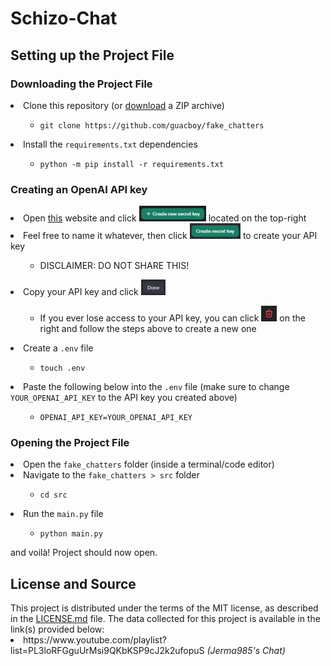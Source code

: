 <h1>
  Schizo-Chat
</h1>
<h2>
  Setting up the Project File
</h2>
<h3>
  Downloading the Project File
</h3>
<li>
  Clone this repository (or <a href="https://github.com/guacboy/fake_chatters/archive/refs/heads/main.zip">download</a> a ZIP archive)
</li>
<ul>
  <ul>
    <li>
      <code>git clone https://github.com/guacboy/fake_chatters</code>
    </li>
  </ul>
</ul>
<li>
  Install the <code>requirements.txt</code> dependencies
</li>
<ul>
  <ul>
    <li>
      <code>python -m pip install -r requirements.txt</code>
    </li>
  </ul>
</ul>
<h3>
  Creating an OpenAI API key
</h3>
<li>
  Open <a href="https://platform.openai.com/api-keys">this</a> website and click <img src=".readme_pretty/create_secret_key.png" style="height: 25px"> located on the top-right
</li>
<li>
  Feel free to name it whatever, then click <img src=".readme_pretty/create_secret.png" style="height: 25px"> to create your API key
</li>
<ul>
  <ul>
    <li>
      DISCLAIMER: DO NOT SHARE THIS!
    </li>
  </ul>
</ul>
<li>
  Copy your API key and click <img src=".readme_pretty/done.png" style="height: 25px">
</li>
<ul>
  <ul>
    <li>
      If you ever lose access to your API key, you can click <img src=".readme_pretty/delete.png" style="height: 25px"> on the right and follow the steps above to create a new one
    </li>
  </ul>
</ul>
<li>
  Create a <code>.env</code> file
</li>
<ul>
  <ul>
    <li>
      <code>touch .env</code>
    </li>
  </ul>
</ul>
<li>
  Paste the following below into the <code>.env</code> file (make sure to change <code>YOUR_OPENAI_API_KEY</code> to the API key you created above)
</li>
<ul>
  <ul>
    <li>
      <code>OPENAI_API_KEY=YOUR_OPENAI_API_KEY</code>
    </li>
  </ul>
</ul>
<h3>
  Opening the Project File
</h3>
<li>
  Open the <code>fake_chatters</code> folder (inside a terminal/code editor)
</li>
<li>
  Navigate to the <code>fake_chatters > src</code> folder
</li>
<ul>
  <ul>
    <li>
      <code>cd src</code>
    </li>
  </ul>
</ul>
<li>
  Run the <code>main.py</code> file
</li>
<ul>
  <ul>
    <li>
      <code>python main.py</code>
    </li>
  </ul>
</ul>
and voilà! Project should now open.
<h2>
  License and Source
</h2>
This project is distributed under the terms of the MIT license, as described in the <a href="https://github.com/guacboy/fake_chatters/blob/main/LICENSE">LICENSE.md</a> file. The data collected for this project is available in the link(s) provided below:
<li>
  https://www.youtube.com/playlist?list=PL3loRFGguUrMsi9QKbKSP9cJ2k2ufopuS <i>(Jerma985's Chat)</i>
</li>
